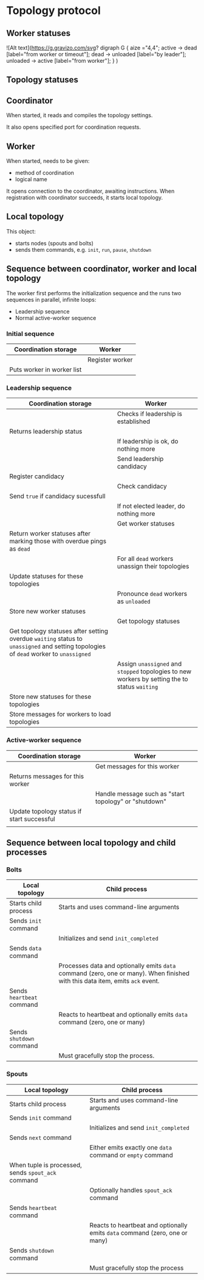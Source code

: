 # Topology protocol

## Worker statuses

![Alt text](https://g.gravizo.com/svg?
  digraph G {
    aize ="4,4";
    active -> dead [label="from worker or timeout"];
    dead -> unloaded [label="by leader"];
    unloaded -> active [label="from worker"];
  }
)

## Topology statuses

## Coordinator

When started, it reads and compiles the topology settings.

It also opens specified port for coordination requests.

## Worker

When started, needs to be given:

- method of coordination
- logical name

It opens connection to the coordinator, awaiting instructions. When registration with coordinator succeeds, it starts local topology.

## Local topology

This object:

- starts nodes (spouts and bolts)
- sends them commands, e.g. `init`, `run`, `pause`, `shutdown`

## Sequence between coordinator, worker and local topology

The worker first performs the initialization sequence and the runs two sequences in parallel, infinite loops:

- Leadership sequence
- Normal active-worker sequence

### Initial sequence

| Coordination storage | Worker |
|-------------|--------|
|  | Register worker | 
| Puts worker in worker list  |  | 

### Leadership sequence

| Coordination storage | Worker
|-------------|--------|
|  | Checks if leadership is established |
| Returns leadership status |  |
|  | If leadership is ok, do nothing more |
|  | Send leadership candidacy |
| Register candidacy |  |
|  | Check candidacy |
| Send `true` if candidacy sucessfull |  |
|  | If not elected leader, do nothing more |
|  | Get worker statuses |
| Return worker statuses after marking those with overdue pings as `dead` | |
| | For all `dead` workers unassign their topologies |
| Update statuses for these topologies | |
| | Pronounce `dead` workers as `unloaded` |
| Store new worker statuses | |
| | Get topology statuses |
| Get topology statuses after setting overdue `waiting` status to `unassigned` and setting topologies of `dead` worker to `unassigned`  | |
| | Assign `unassigned` and `stopped` topologies to new workers by setting the to status `waiting` |
| Store new statuses for these topologies | |
| Store messages for workers to load topologies | |

### Active-worker sequence

| Coordination storage | Worker |
|-------------|--------|
|  | Get messages for this worker |
| Returns messages for this worker |  |
|  | Handle message such as "start topology" or "shutdown" |
| Update topology status if start successful |  |
|  |  |

## Sequence between local topology and child processes

### Bolts

| Local topology | Child process |
|-------------|--------|
| Starts child process | Starts and uses command-line arguments |
| Sends `init` command | |
| | Initializes and send `init_completed` |
| Sends `data` command | |
| | Processes data and optionally emits `data` command (zero, one or many). When finished with this data item, emits `ack` event. |
| Sends `heartbeat` command | |
| | Reacts to heartbeat and optionally emits `data` command (zero, one or many) |
| Sends `shutdown` command| |
| | Must gracefully stop the process. |

### Spouts

| Local topology | Child process |
|-------------|--------|
| Starts child process | Starts and uses command-line arguments |
| Sends `init` command | |
| | Initializes and send `init_completed` |
| Sends `next` command | |
| | Either emits exactly one `data` command or `empty` command |
| When tuple is processed, sends `spout_ack` command | |
| | Optionally handles `spout_ack` command |
| Sends `heartbeat` command | |
| | Reacts to heartbeat and optionally emits `data` command (zero, one or many) |
| Sends `shutdown` command| |
| | Must gracefully stop the process |

